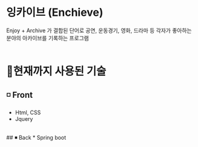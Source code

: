 # 잉카이브 (Enchieve)
Enjoy + Archive 가 결합된 단어로 공연, 운동경기, 영화, 드라마 등 각자가 좋아하는 분야의 아카이브를 기록하는 프로그램 
<br><br>

# 🚩현재까지 사용된 기술
## ◽ Front
* Html, CSS
* Jquery
<br>
## ◾ Back
* Spring boot
